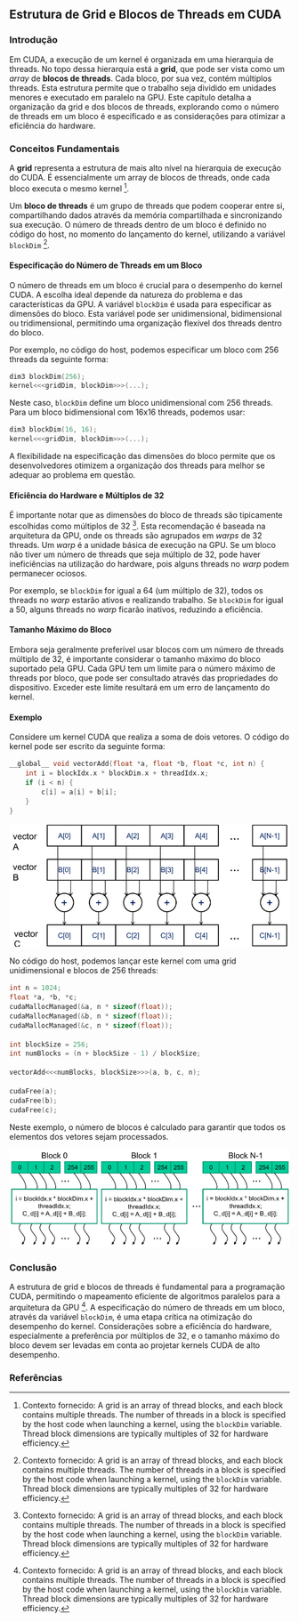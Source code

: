 ## Estrutura de Grid e Blocos de Threads em CUDA

### Introdução

Em CUDA, a execução de um kernel é organizada em uma hierarquia de threads. No topo dessa hierarquia está a **grid**, que pode ser vista como um *array* de **blocos de threads**. Cada bloco, por sua vez, contém múltiplos threads. Esta estrutura permite que o trabalho seja dividido em unidades menores e executado em paralelo na GPU. Este capítulo detalha a organização da grid e dos blocos de threads, explorando como o número de threads em um bloco é especificado e as considerações para otimizar a eficiência do hardware.

### Conceitos Fundamentais

A **grid** representa a estrutura de mais alto nível na hierarquia de execução do CUDA. É essencialmente um array de blocos de threads, onde cada bloco executa o mesmo kernel [^2].

Um **bloco de threads** é um grupo de threads que podem cooperar entre si, compartilhando dados através da memória compartilhada e sincronizando sua execução. O número de threads dentro de um bloco é definido no código do host, no momento do lançamento do kernel, utilizando a variável `blockDim` [^2].

#### Especificação do Número de Threads em um Bloco

O número de threads em um bloco é crucial para o desempenho do kernel CUDA. A escolha ideal depende da natureza do problema e das características da GPU. A variável `blockDim` é usada para especificar as dimensões do bloco. Esta variável pode ser unidimensional, bidimensional ou tridimensional, permitindo uma organização flexível dos threads dentro do bloco.

Por exemplo, no código do host, podemos especificar um bloco com 256 threads da seguinte forma:

```c++
dim3 blockDim(256);
kernel<<<gridDim, blockDim>>>(...);
```

Neste caso, `blockDim` define um bloco unidimensional com 256 threads. Para um bloco bidimensional com 16x16 threads, podemos usar:

```c++
dim3 blockDim(16, 16);
kernel<<<gridDim, blockDim>>>(...);
```

A flexibilidade na especificação das dimensões do bloco permite que os desenvolvedores otimizem a organização dos threads para melhor se adequar ao problema em questão.

#### Eficiência do Hardware e Múltiplos de 32

É importante notar que as dimensões do bloco de threads são tipicamente escolhidas como múltiplos de 32 [^2]. Esta recomendação é baseada na arquitetura da GPU, onde os threads são agrupados em *warps* de 32 threads. Um *warp* é a unidade básica de execução na GPU. Se um bloco não tiver um número de threads que seja múltiplo de 32, pode haver ineficiências na utilização do hardware, pois alguns threads no *warp* podem permanecer ociosos.

Por exemplo, se `blockDim` for igual a 64 (um múltiplo de 32), todos os threads no *warp* estarão ativos e realizando trabalho. Se `blockDim` for igual a 50, alguns threads no *warp* ficarão inativos, reduzindo a eficiência.

#### Tamanho Máximo do Bloco

Embora seja geralmente preferível usar blocos com um número de threads múltiplo de 32, é importante considerar o tamanho máximo do bloco suportado pela GPU. Cada GPU tem um limite para o número máximo de threads por bloco, que pode ser consultado através das propriedades do dispositivo. Exceder este limite resultará em um erro de lançamento do kernel.

#### Exemplo

Considere um kernel CUDA que realiza a soma de dois vetores. O código do kernel pode ser escrito da seguinte forma:

```c++
__global__ void vectorAdd(float *a, float *b, float *c, int n) {
    int i = blockIdx.x * blockDim.x + threadIdx.x;
    if (i < n) {
        c[i] = a[i] + b[i];
    }
}
```



![Representação esquemática da adição paralela de vetores A e B para gerar o vetor C, ilustrando o conceito de paralelismo de dados.](./../images/image4.jpg)

No código do host, podemos lançar este kernel com uma grid unidimensional e blocos de 256 threads:

```c++
int n = 1024;
float *a, *b, *c;
cudaMallocManaged(&a, n * sizeof(float));
cudaMallocManaged(&b, n * sizeof(float));
cudaMallocManaged(&c, n * sizeof(float));

int blockSize = 256;
int numBlocks = (n + blockSize - 1) / blockSize;

vectorAdd<<<numBlocks, blockSize>>>(a, b, c, n);

cudaFree(a);
cudaFree(b);
cudaFree(c);
```

Neste exemplo, o número de blocos é calculado para garantir que todos os elementos dos vetores sejam processados.

![Illustration of CUDA thread grid and block organization with global data index calculation.](./../images/image7.jpg)

### Conclusão

A estrutura de grid e blocos de threads é fundamental para a programação CUDA, permitindo o mapeamento eficiente de algoritmos paralelos para a arquitetura da GPU [^2]. A especificação do número de threads em um bloco, através da variável `blockDim`, é uma etapa crítica na otimização do desempenho do kernel. Considerações sobre a eficiência do hardware, especialmente a preferência por múltiplos de 32, e o tamanho máximo do bloco devem ser levadas em conta ao projetar kernels CUDA de alto desempenho.

### Referências
[^2]: Contexto fornecido: A grid is an array of thread blocks, and each block contains multiple threads. The number of threads in a block is specified by the host code when launching a kernel, using the `blockDim` variable. Thread block dimensions are typically multiples of 32 for hardware efficiency.
<!-- END -->